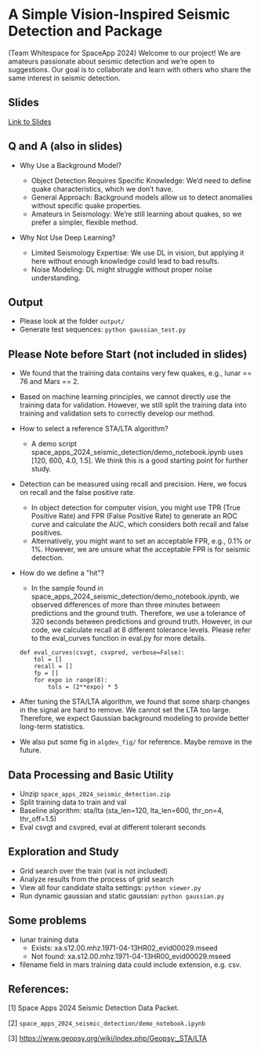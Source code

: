 # A Simple Vision-Inspired Seismic Detection and Package

(Team Whitespace for SpaceApp 2024)
Welcome to our project! We are amateurs passionate about seismic detection and we’re open to suggestions. Our goal is to collaborate and learn with others who share the same interest in seismic detection.

## Slides 

[Link to Slides](./SV-WhiteSpace.pdf)

## Q and A (also in slides)

* Why Use a Background Model?
  * Object Detection Requires Specific Knowledge: We’d need to define quake characteristics, which we don’t have.
  * General Approach: Background models allow us to detect anomalies without specific quake properties.
  * Amateurs in Seismology: We’re still learning about quakes, so we prefer a simpler, flexible method.

* Why Not Use Deep Learning?
  * Limited Seismology Expertise: We use DL in vision, but applying it here without enough knowledge could lead to bad results.
  * Noise Modeling: DL might struggle without proper noise understanding.

## Output

* Please look at the folder `output/`
* Generate test sequences: `python gaussian_test.py`

## Please Note before Start (not included in slides)

* We found that the training data contains very few quakes, e.g., lunar == 76 and Mars == 2.
* Based on machine learning principles, we cannot directly use the training data for validation. However, we still split the training data into training and validation sets to correctly develop our method.
* How to select a reference STA/LTA algorithm?
    * A demo script space_apps_2024_seismic_detection/demo_notebook.ipynb uses [120, 600, 4.0, 1.5]. We think this is a good starting point for further study.
* Detection can be measured using recall and precision. Here, we focus on recall and the false positive rate.
    * In object detection for computer vision, you might use TPR (True Positive Rate) and FPR (False Positive Rate) to generate an ROC curve and calculate the AUC, which considers both recall and false positives.
    * Alternatively, you might want to set an acceptable FPR, e.g., 0.1% or 1%. However, we are unsure what the acceptable FPR is for seismic detection.
* How do we define a "hit"?
    * In the sample found in space_apps_2024_seismic_detection/demo_notebook.ipynb, we observed differences of more than three minutes between predictions and the ground truth. Therefore, we use a tolerance of 320 seconds between predictions and ground truth. However, in our code, we calculate recall at 8 different tolerance levels. Please refer to the eval_curves function in eval.py for more details.

    ```
    def eval_curves(csvgt, csvpred, verbose=False):
        tol = []
        recall = []
        fp = []
        for expo in range(8):
            tols = (2**expo) * 5
    ```
* After tuning the STA/LTA algorithm, we found that some sharp changes in the signal are hard to remove. We cannot set the LTA too large. Therefore, we expect Gaussian background modeling to provide better long-term statistics.

* We also put some fig in `algdev_fig/` for reference. Maybe remove in the future.

## Data Processing and Basic Utility

* Unzip `space_apps_2024_seismic_detection.zip`
* Split training data to train and val
* Baseline algorithm: sta/lta (sta_len=120, lta_len=600, thr_on=4, thr_off=1.5)
* Eval csvgt and csvpred, eval at different tolerant seconds

## Exploration and Study

* Grid search over the train (val is not included)
* Analyze results from the process of grid search
* View all four candidate stalta settings: `python viewer.py`
* Run dynamic gaussian and static gaussian: `python gaussian.py`



## Some problems

* lunar training data
    * Exists: xa.s12.00.mhz.1971-04-13HR02_evid00029.mseed
    * Not found: xa.s12.00.mhz.1971-04-13HR00_evid00029.mseed
* filename field in mars training data could include extension, e.g. csv.

## References:

[1] Space Apps 2024 Seismic Detection Data Packet.

[2] `space_apps_2024_seismic_detection/demo_notebook.ipynb`

[3] https://www.geopsy.org/wiki/index.php/Geopsy:_STA/LTA
